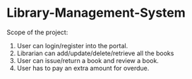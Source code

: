 # Library-Management-System
Scope of the project:
1) User can login/register into the portal.
2) Librarian can add/update/delete/retrieve all the books
3) User can issue/return a book and review a book.
4) User has to pay an extra amount for overdue.
